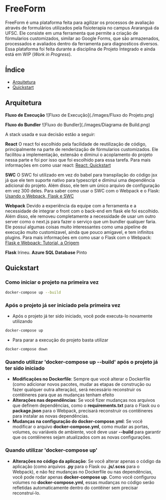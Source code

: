 # FreeForm
FreeForm é uma plataforma feita para agilizar os processos de avaliação através de formulários utilizados pela fisioterapia no campus Araranguá da UFSC. Ele consiste em uma ferramenta que permite a criação de fórmularios customizados, similar ao Google Forms, que são armazenados, processados e avaliados dentro da ferramenta para diagnosticos diversos.
Essa plataforma foi feita durante a disciplina de Projeto Integrado e ainda está em WIP (_Work in Progress_).

## Índice
- [Arquitetura](#arquitetura)
- [Quickstart](#quickstart)

## Arquitetura

**Fluxo de Execução**
![Fluxo de Execução](./images/Fluxo do Projeto.png)


**Fluxo do Bundler**
![Fluxo do Bundler](./images/Diagrama de Build.png)

A stack usada e sua decisão estão a seguir:

**React**
O react foi escolhido pela facilidade de reutilização de código, principalmente na parte de renderização de fórmularios customizados. Ele facilitou a implementação, extensão e diminui o acoplamento do projeto nessa parte e foi por isso que foi escolhido para essa tarefa. Para mais informações em como usar react: [React: Quickstart](https://react.dev/learn "React: Quickstart")

**SWC**
O SWC foi utilizado em vez do babel para transpilação do código jsx já que ele tem suporte nativo para typescript e diminui uma dependência adicional do projeto. Além disso, ele tem um único arquivo de configuração em vez 300 deles. Para saber como usar o SWC com o Webpack e o Flask: [Usando o Webpack, Flask e SWC](https://python-webpack-boilerplate.readthedocs.io/en/latest/swc/ "Usando o Webpack, Flask e SWC")

**Webpack**
Devido a experiência da equipe com a ferramenta e a necessidade de integrar o front com o back-end em flask ele foi escolhido. Além disso, ele removeu completamente a necessidade de usar um outro server como o next.js para fazer o serviço que um bundler qualquer faria. Ele possuí algumas coisas muito interessantes como uma pipeline de execução muito customizavel, ainda que pouco amigavel, e tem infinitos plugins. Para mais informações em como usar o Flask com o Webpack: [Flask e Webpack: Tutorial, a Origem](https://python-webpack-boilerplate.readthedocs.io/en/latest/setup_with_flask/ "Flask e Webpack: Tutorial, a Origem")

**Flask**
Irineu.
**Azure SQL Database**
Pinto

## Quickstart
### Como iniciar o projeto na primeira vez
```bash
docker-compose up --build
```

### Após o projeto já ser iniciado pela primeira vez

* Após o projeto já ter sido iniciado, você pode executa-lo novamente utilizando
```bash
docker-compose up
```
* Para parar a execução do projeto basta utilizar
```bash
docker-compose down
```

### Quando utilizar 'docker-compose up --build' após o projeto já ter sido iniciado
* **Modificações no Dockerfile**: Sempre que você alterar o Dockerfile (como adicionar novos pacotes, mudar as etapas de construção ou fazer qualquer outra alteração), será necessário reconstruir os contêineres para que as mudanças tenham efeito
* **Alterações nas dependências**: Se você fizer mudanças nos arquivos que definem dependências, como o **requirements.txt** para o Flask ou o **package.json** para o Webpack, precisará reconstruir os contêineres para instalar as novas dependências.
* **Mudanças na configuração do docker-compose.yml**: Se você modificar o arquivo **docker-compose.yml**, como mudar as portas, volumes, ou variáveis de ambiente, você deve usar **--build** para garantir que os contêineres sejam atualizados com as novas configurações.

### Quando utilizar 'docker-compose up'
* **Alterações no código da aplicação**: Se você alterar apenas o código da aplicação (como arquivos **.py** para o Flask ou **.js/.scss** para o Webpack), e não fez mudanças no Dockerfile ou nas dependências, você pode rodar apenas **docker-compose up**. Como você configurou volumes no **docker-compose.yml**, essas mudanças no código serão refletidas automaticamente dentro do contêiner sem precisar reconstruí-lo.
